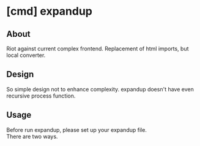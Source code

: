 # [cmd] expandup

## About

Riot against current complex frontend. Replacement of html imports, but local converter.

## Design

So simple design not to enhance complexity. expandup doesn't have even recursive process function.

## Usage

Before run expandup, please set up your expandup file.  
There are two ways.
